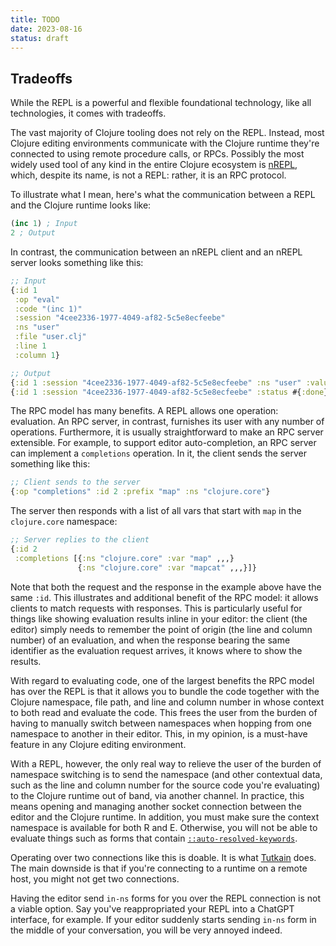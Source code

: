 ```yaml
---
title: TODO
date: 2023-08-16
status: draft
---
```



## Tradeoffs

While the REPL is a powerful and flexible foundational technology, like all technologies, it comes with tradeoffs.

The vast majority of Clojure tooling does not rely on the REPL. Instead, most Clojure editing environments communicate with the Clojure runtime they're connected to using remote procedure calls, or RPCs. Possibly the most widely used tool of any kind in the entire Clojure ecosystem is [nREPL](https://nrepl.org), which, despite its name, is not a REPL: rather, it is an RPC protocol.

To illustrate what I mean, here's what the communication between a REPL and the Clojure runtime looks like:

```clojure
(inc 1) ; Input
2 ; Output
```

In contrast, the communication between an nREPL client and an nREPL server looks something like this:

```clojure
;; Input
{:id 1
 :op "eval"
 :code "(inc 1)"
 :session "4cee2336-1977-4049-af82-5c5e8ecfeebe"
 :ns "user"
 :file "user.clj"
 :line 1
 :column 1}

;; Output
{:id 1 :session "4cee2336-1977-4049-af82-5c5e8ecfeebe" :ns "user" :value "2"}
{:id 1 :session "4cee2336-1977-4049-af82-5c5e8ecfeebe" :status #{:done}}
```

The RPC model has many benefits. A REPL allows one operation: evaluation. An RPC server, in contrast, furnishes its user with any number of operations. Furthermore, it is usually straightforward to make an RPC server extensible. For example, to support editor auto-completion, an RPC server can implement a `completions` operation. In it, the client sends the server something like this:

```clojure
;; Client sends to the server
{:op "completions" :id 2 :prefix "map" :ns "clojure.core"}
````

The server then responds with a list of all vars that start with `map` in the `clojure.core` namespace:

```clojure
;; Server replies to the client
{:id 2
 :completions [{:ns "clojure.core" :var "map" ,,,}
               {:ns "clojure.core" :var "mapcat" ,,,}]}
````

Note that both the request and the response in the example above have the same `:id`. This illustrates and additional benefit of the RPC model: it allows clients to match requests with responses. This is particularly useful for things like showing evaluation results inline in your editor: the client (the editor) simply needs to remember the point of origin (the line and column number) of an evaluation, and when the response bearing the same identifier as the evaluation request arrives, it knows where to show the results.

With regard to evaluating code, one of the largest benefits the RPC model has over the REPL is that it allows you to bundle the code together with the Clojure namespace, file path, and line and column number in whose context to both read and evaluate the code. This frees the user from the burden of having to manually switch between namespaces when hopping from one namespace to another in their editor. This, in my opinion, is a must-have feature in any Clojure editing environment.

<!-- The RPC protocol also makes it easy to assign the file path and line and column numbers for stack traces. -->

With a REPL, however, the only real way to relieve the user of the burden of namespace switching is to send the namespace (and other contextual data, such as the line and column number for the source code you're evaluating) to the Clojure runtime out of band, via another channel. In practice, this means opening and managing another socket connection between the editor and the Clojure runtime. In addition, you must make sure the context namespace is available for both R and E. Otherwise, you will not be able to evaluate things such as forms that contain [`::auto-resolved-keywords`](https://clojure.org/reference/reader#_literals).

Operating over two connections like this is doable. It is what [Tutkain](https://tutkain.flowthing.me) does. The main downside is that if you're connecting to a runtime on a remote host, you might not get two connections.

Having the editor send `in-ns` forms for you over the REPL connection is not a viable option. Say you've reappropriated your REPL into a ChatGPT interface, for example. If your editor suddenly starts sending `in-ns` form in the middle of your conversation, you will be very annoyed indeed.

<!-- Try it out! inf-clojure, Tutkain (mention drawbacks) -->

<!-- Some of the REPLs largest strengths -- the simplicity of its protocol and its malleability -- are also its largest weaknesses. The largest down -->


<!--
  Mention input/output stream rebinding!
-->

<!--
Going even further, the ability to swap in your own R, E and P means that you can reappropriate a Lisp REPL into something else altogether. You can turn a REPL into a unit-aware calculator, an interface for interacting with a large language model, or an interpreter for another programming language.

Another defining feature of Lisp REPLs is that you can run a new REPL from within an existing REPL. Here's an example:

```clojure
(clojure.main/repl
  :prompt (fn [] (println "What's your name? "))
  :read (fn [_ _] (read-line))
  :eval (fn [name] (printf "Hello, %s!\n" name)))
```

If you execute that code in an existing Clojure REPL, you will find yourself in a new REPL that will commence a sustained inquiry regarding your name.


That REPLs can nest like [Matryoshka dolls](https://en.wikipedia.org/wiki/Matryoshka_doll) requires that the input of the R in the top-level REPL (the outermost doll) be unadorned with any sort of framing carrying (usually) metadata related to the code. That is, the input to R must be:

```clojure
(inc 1)
````

Instead of this:

```clojure
{:op "eval" :code "(inc 1)" :ns "user" :file "user.clj" :line "3" :column "1"}
```

If you find that the input to R is enfolded in an envelope like this, you are not sitting at a REPL, but instead a remote procedure call (RPC) server [of some sort](https://nrepl.org/nrepl/1.0/index.html).

If you are, that is not a bad thing. RPC-style message framing has many benefits: being able to bundle input and metadata makes it straightforward to assign file, line and column number for use in error messages. Specifically to Clojure, having easy access to both code and the [namespace](https://clojure.org/reference/namespaces) in whose context to both read (R) and evaluate (E) said code is very helpful.

```clojure
=> {:op "eval" :code "(read)"}
<= {:status #{:need-input}}
=> {:op "stdin" :stdin "(inc 1)"}
<= {:ns "user" :value "(inc 1)"}
```
-->
<!--
If having a REPL as your initial communication protocol is a Matryoshka doll, having an RPC server instead is a Matryoshka doll filled with concrete.
-->



<!--
Reading needs ns context, too, because of e.g. auto-qualified keywords
  -->

<!--
You can make your own REPL that throws an exception if the form you try to evaluate calls a deprecated function, for example. Or, instead of printing the evaluation result into the [standard output](https://www.gnu.org/software/libc/manual/html_node/Standard-Streams.html#index-stdout) stream, you can make a REPL that stores all evaluation results in a database, or sends the result to the data visualization tool of your choice.

To run a new REPL, you need not abandon your existing REPL. Instead, you reappropriate

The ability to do this relies on the simplicity of the protocol the REPL uses for both input and output. Contrast this with RPC-style protocols like nREPL. nREPL is short for "Network REPL". "Not a REPL" would be a more fitting moniker.

<aside>Do not construe this as a criticism of nREPL. nREPL is a fine tool, and one for whose existence the Clojure community can be grateful for.</aside>

```clojure
;; Input
{:op "eval" :code "(inc 1)"}

;; Output
{:session "4cee2336-1977-4049-af82-5c5e8ecfeebe", :ns "user", :value "2"}
{:session "4cee2336-1977-4049-af82-5c5e8ecfeebe", :status #{:done}}
```

In fact, the ability to swap out the first three letters in "REPL" means that you can reappropriate a Lisp REPL into something else altogether. You can turn one into a unit-aware calculator, an interpreter for a completely different language, or an interface for interacting with a large language model.
-->

<!--
You can even turn a Clojure REPL into a Java, uh, "REPL", if you want. Behold:

```clojure
(let [jshell (jdk.jshell.JShell/create)
      eval-counter (atom 0)]
  (clojure.main/repl
    :init
    (fn [] (reset! eval-counter 0))

    :prompt
    (fn []
      (print "\njshell> ")
      (flush))

    :read
    (fn [_ request-exit]
      (let [input (read-line)]
        ;; Ctrl+D to exit
        (if (nil? input)
          request-exit
          input)))

    :eval
    (fn [string] (.eval jshell string))

    :print
    (fn [events]
      (run!
        (fn [event]
          (println (str "$" (swap! eval-counter inc)) "==>" (.value event)))
        events))))
```

You can then bask in Java's exactitude and pith from the comfort of your Clojure REPL:

```java
jshell> import java.util.stream.Collectors;
$1 ==> nil
jshell> import java.util.stream.Stream;
$2 ==> nil
jshell> var stream = Stream.of("a", "b", "c");
$3 ==> java.util.stream.ReferencePipeline$Head@64bfbc86
jshell> stream.filter(s -> s.contains("b")).collect(Collectors.toList());
$4 ==> [b]
```

In contrast, reading, evaluation, and printing are not discrete steps in JShell and its ilk. You cannot nest a Clojure REPL within JShell.
-->

<!--
With a REPL in hand, your imagination's the limit of what you can do.
-->

<!--
Inserting code into the REPL is 100% the same thing as reading the code from a file (unlike e.g. Java).
-->

<!--
1. **Read** a chunk of characters that constitute a *form* (data) into memory.
2. **Evaluate** the form to yield a *value* (data).
3. **Print** a string representation of the value (data).
4. **Loop** back to the beginning.
-->

<!-- The REPL is a foundational technology that's -->
<!--
In this article, I aim to demonstrate what sets Lisp REPLs apart from interactive shells most other languages have. My background is in Clojure. I'll therefore use Clojure in all code examples in this article. I have little to no experience with Common Lisp, Scheme, or other precursors of Clojure. I am aware that Common Lisp, for example, has a more sophisticated REPL than Clojure, but I'm unqualified to discuss the particulars of that subject.
-->
<!--
## Read

The *read* step of REPLs is often taken to mean "to read a line from standard (or other) input". In Clojure and other Lisps, however, "reading" has a specific meaning. The [`read`](https://www.cs.cmu.edu/Groups/AI/html/cltl/clm/node188.html#SECTION002611000000000000000) function takes a group of characters and turns them into something called a **form**. In Clojure, a [form](https://www.cs.cmu.edu/Groups/AI/html/cltl/clm/node56.html#SECTION00910000000000000000) is any value Clojure can evaluate to produce a new value. Here are examples of forms:

- `42`
- `filter`
- `{:a :b}`
- `(+ 1 2)`

Here's an example of reading a form from a string:

```clojure
user=> (read-string "(+ 1 2 3)")
(+ 1 2 3)
```

Here, `read-string` returns the form `(+ 1 2 3)`. It is an immutable list you can manipulate using the functions in the Clojure standard library. For example, given `(+ 1 2 3)`, you can change the plus to a minus:

```clojure
;; *1 is a reference to the previous evaluation result; here, (+ 1 2 3).
;;
;; cons is a function that, given a value and a list, prepends the value into
;; the list.
;;
;; rest is a function that returns its input, sans the first element (in this
;; case, (1 2 3).
user=> (cons '- (rest *1))
(- 1 2 3)
```

This is obviously not a useful example. Its point is to demonstrate the malleability that having a distinct reading step offers.

The ability to `read` in this manner is only available to languages that [use the same data structures for both code and data](https://www.expressionsofchange.org/dont-say-homoiconic). Languages such as Java or Node.js therefore do not support "reading" in the sense Lisps do. For example, if you type `1 + 2 + 3` into a Node.js interpreter, Node.js does not first turn the string `1 + 2 + 3` into [a JavaScript array](https://developer.mozilla.org/en-US/docs/Web/JavaScript/Reference/Global_Objects/Array) of items you would then be able to manipulate using the array manipulation methods built into JavaScript. The concept of "reading" in this sense does not exists

Reading being a distinct step means you can extend the default `read` implementation or replace it with your own. For example, you can make a reader function that it otherwise the same as the regular `read` function, except that it throws an exception if you try using a deprecated function or macro.
-->
<!--

Here's a Clojure function that, given a form, throws an exception if there's a reference to a deprecated [Var](https://clojure.org/reference/vars) anywhere in the form. (Understanding the function requires some fluency in Clojure. If you don't have that, just skip it: the implementation details are not important here.)

```clojure
(defn throw-on-deprecated
  "Given a form, throw an exception if the form refers to a deprecated var."
  [form]
  (when (seq? form)
    (clojure.walk/prewalk
      (fn [form]
        (when (symbol? form)
          (let [v (resolve form)]
            (when (-> v meta :deprecated)
              (throw (ex-info (format "Call to deprecated var: %s." (pr-str v))
                       {:var v})))))))))
```

To use the function above, you'd use `clojure.main/repl`, which allows you to swap out your own implementations of reading, evaluation, and printing:

```clojure
;; Run a new REPL that throws an exception when it reads a form that refers to
;; a deprecated var.
user=> (clojure.main/repl
         :read
         (fn [_ _]
           (doto (read *in*) throw-on-deprecated)))
user=> (inc 1)
2
user=> (replicate 1 2)
```

Yields:

```
Execution error (ExceptionInfo) at user/eval8195$fn$fn (user:NO_SOURCE_FILE).
Call to deprecated var: #'clojure.core/replicate.
```

-->
<!--
## Evaluate

The `eval` function accepts a form and returns data.
-->
<!-- binding example! e.g. print-length, etc. maybe warn-on-reflection? -->
<!-- The only limits that apply to customizing your REPL are the limits of your programming language. -->
<!--
Given:

```clojure
(clojure.main/repl
  :eval
  (fn [form]
    (binding [*warn-on-reflection* true]
      (let [ret (eval form)]
        ;; Some REPL implementations don't auto-flush after writing to the
        ;; error stream. We'll therefore flush manually after
        ;; evaluation to make sure the reflection warning becomes
        ;; visible.
        (flush *err*)
        ret))))
```

Then:

```clojure
(defn upper-case
  [s]
  (.toUpperCase s))
```

Yields:

```
Reflection warning, my.clj:3:3 - reference to field toUpperCase can't be resolved.
#'user/upper-case
```

## Print

```clojure
(clojure.main/repl
  :print (fn [value] (tab.api/tab> user/tab value)))

(clojure.reflect/reflect java.time.Clock)
```

## Tradeoffs

The


- Discuss intermingling of evaluation results and standard output
- Discuss difficulty of clients linking inputs to outputs (e.g. inline results)
-->

<!--
When you build on a REPL, you (or your editor) could easily swap between REPL and RPC communication modes. In contrast, it is not possible to go from RPC to REPL.

Demonstrate nesting REPLs and escaping back into the
-->

<!--
Nested REPL that:
- Stores the previous input and output or exception
- Submits them to ChatGPT for analysis.
-->

<!--
- ChatGPT example
- use clojure.main/repl
-->

<!-- ClojureScript eval yields strings, not data -->

<!--
nREPL and other RPC-style protocols complect (drink) reading and evaluation: since there is no separate read step, it is not possible to customize.

Can't use nREPL to start a ChatGPT REPL.
-->

<!--
The REPL is a substrate. It is the simplest possible protocol: character streams in, character streams out.
-->

<!--
Being a Lisp, Clojure has a plethora of REPLs. It has [nREPL](https://nrepl.org), which is probably the most widely used tool of any kind in the entire Clojure ecosystem. Clojure has a built-in [REPL](https://clojure.github.io/clojure/clojure.main-api.html#clojure.main/repl), which you can [serve over a network socket](https://clojure.org/reference/repl_and_main#_launching_a_socket_server). Clojure also has [prepl](https://clojuredocs.org/clojure.core.server/prepl), a (strangely underdocumented) REPL that almost no one uses, which yields "structured output (for programs)." There's also [Unrepl](https://github.com/Unrepl/unrepl), which upgrades Clojure's built-in REPL or (nREPL, somehow, apparently) to use an extensible protocol for communicating with the Clojure runtime.
-->

<!--
- REPL to RPC vs. RPC to REPL
- Nested REPLs (ClojureScript, nREPL)
-->

<!--
A computer program is a list of instructions that tell a computer what to do.
![REPL](images/repl.svg)

For the past couple of years, I’ve been on this fool’s errand to make [my favorite text editor](https://www.sublimetext.com) a viable alternative for programming Clojure.

Like with most projects, in the beginning, I had no idea what I was doing. (I’m not sure I still do, to be honest.) All I knew was that I wanted to evaluate Clojure code directly from my editor and see the result.
-->

<!--
Like, I wanted to be able to do things like this:

First, I want to write a function definition in my editor, like this:

![REPL](images/repl-1.png)

Then, I want to be able to write code that calls that function

![REPL](images/repl-2.png)

Finally, I want to be able to execute that function call by hitting a key binding in my editor and have the result show up in my editor.


![REPL](images/repl-3.png)

 I’ve since realized that back then, and for a long time after, I didn’t even know what a REPL actually was. Most Clojure programmers, I’m sure, are in the same boat.

Most programmers have probably never really even thought about it too much, really. I mean, a REPL is this thing where type code and the computer gives you back the result. Right? That’s the way I thought about it, at least.
-->

<!--
  # What's in a REPL?

Most programmers recognize the acronym "REPL". When they hear "REPL", they think of this thing where you type in code and the computer prints the answer. You know, [`irb`](https://github.com/ruby/irb) for Ruby, [GHCi](https://downloads.haskell.org/~ghc/9.0.1/docs/html/users_guide/ghci.html) for Haskell, [`node`](https://nodejs.org/api/repl.html#repl_repl) for Node.js, and so on.

- irb, GHCi, etc. don't really have R
  - typing code into these has different semantics than specifying code in files
  - Rubyists, Haskellers, etc. typically don't sit at their interactive prompts all day every day developing programs
  - cf. Lisp
- What is "Socket REPL"
  - socket server is actually a more generic thing
  - prepl is just a different accept function
- nREPL is not really a REPL
  - "E" is not really "E"
-->

<!--
  ```clojure
(let [a (atom [])]
  (clojure.main/repl
    :read
    (fn [request-prompt request-exit]
      (if
        (zero? (count @a)) (do (swap! a conj (read-line)) request-prompt)
        (take 2 (swap! a conj (read-line)))))

    :eval
    (fn [[from to]]
      (println (clojure.java.process/exec "units" from to)))))
```
  -->
